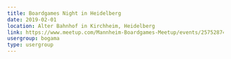 ```yaml
---
title: Boardgames Night in Heidelberg
date: 2019-02-01
location: Alter Bahnhof in Kirchheim, Heidelberg
link: https://www.meetup.com/Mannheim-Boardgames-Meetup/events/257528749/
usergroup: bogama
type: usergroup
---
```

